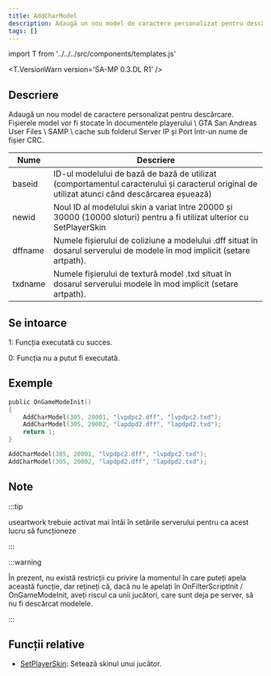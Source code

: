 ```yaml
---
title: AddCharModel
description: Adaugă un nou model de caractere personalizat pentru descărcare.
tags: []
---
```


import T from '../../../src/components/templates.js'

<T.VersionWarn version='SA-MP 0.3.DL R1' />

## Descriere

Adaugă un nou model de caractere personalizat pentru descărcare. Fișierele model vor fi stocate în documentele playerului \ GTA San Andreas User Files \ SAMP \ cache sub folderul Server IP și Port într-un nume de fișier CRC.

| Nume    | Descriere                                                                                                    |
| ------- | -------------------------------------------------------------------------------------------------------------- |
| baseid  | ID-ul modelului de bază de bază de utilizat (comportamentul caracterului și caracterul original de utilizat atunci când descărcarea eșuează) |
| newid   | Noul ID al modelului skin a variat între 20000 și 30000 (10000 sloturi) pentru a fi utilizat ulterior cu SetPlayerSkin |
| dffname | Numele fișierului de coliziune a modelului .dff situat în dosarul serverului de modele în mod implicit (setare artpath). |
| txdname | Numele fișierului de textură model .txd situat în dosarul serverului modele în mod implicit (setare artpath). |

## Se intoarce

1: Funcția executată cu succes.

0: Funcția nu a putut fi executată.

## Exemple

```c
public OnGameModeInit()
{
    AddCharModel(305, 20001, "lvpdpc2.dff", "lvpdpc2.txd");
    AddCharModel(305, 20002, "lapdpd2.dff", "lapdpd2.txd");
    return 1;
}
```

```c
AddCharModel(305, 20001, "lvpdpc2.dff", "lvpdpc2.txd");
AddCharModel(305, 20002, "lapdpd2.dff", "lapdpd2.txd");
```

## Note

:::tip

useartwork trebuie activat mai întâi în setările serverului pentru ca acest lucru să funcționeze

:::

:::warning

În prezent, nu există restricții cu privire la momentul în care puteți apela această funcție, dar rețineți că, dacă nu le apelați în OnFilterScriptInit / OnGameModeInit, aveți riscul ca unii jucători, care sunt deja pe server, să nu fi descărcat modelele.

:::

## Funcții relative

- [SetPlayerSkin](SetPlayerSkin.md): Setează skinul unui jucător.
